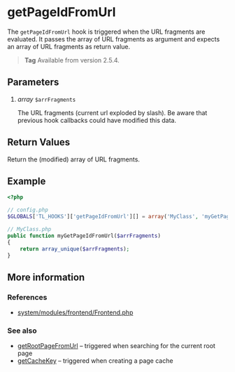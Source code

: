 # getPageIdFromUrl

The `getPageIdFromUrl` hook is triggered when the URL fragments are evaluated.
It passes the array of URL fragments as argument and expects an array of URL
fragments as return value.

> **Tag** Available from version 2.5.4.


## Parameters

1. *array* `$arrFragments`

    The URL fragments (current url exploded by slash). Be aware that previous hook
    callbacks could have modified this data.


## Return Values

Return the (modified) array of URL fragments.


## Example

```php
<?php

// config.php
$GLOBALS['TL_HOOKS']['getPageIdFromUrl'][] = array('MyClass', 'myGetPageIdFromUrl');

// MyClass.php
public function myGetPageIdFromUrl($arrFragments)
{
    return array_unique($arrFragments);
}
```


## More information


### References

- [system/modules/frontend/Frontend.php](https://github.com/contao/core/blob/2.11.7/system/modules/frontend/Frontend.php#L130)


### See also

- [getRootPageFromUrl](getRootPageFromUrl.md) – triggered when searching for the current root page
- [getCacheKey](getCacheKey.md) – triggered when creating a page cache
